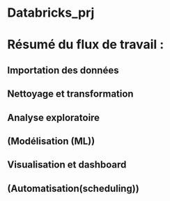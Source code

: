 # Databricks_prj 

# Résumé du flux de travail :
## Importation des données

## Nettoyage et transformation

## Analyse exploratoire

## (Modélisation (ML))

## Visualisation et dashboard

## (Automatisation(scheduling))


